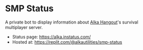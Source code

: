 # SMP Status
A private bot to display information about [Alka Hangout](https://discord.gg/bwW8QUtWs9)'s survival multiplayer server.

- Status page: https://alka.instatus.com/
- Hosted at: https://replit.com/@alkautilities/smp-status